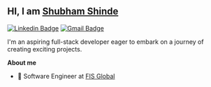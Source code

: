 ## HI, I am [Shubham Shinde](https://shinde.nl/)

 [![Linkedin Badge](https://img.shields.io/badge/-shcube08-blue?style=flat-square&logo=Linkedin&logoColor=white&link=https://www.linkedin.com/in/shubham-shinde-173772170/)]((https://www.linkedin.com/in/shubham-shinde-173772170/))
[![Gmail Badge](https://img.shields.io/badge/-shubhamiiitdwd@gmail.com-c14438?style=flat-square&logo=Gmail&logoColor=white&link=mailto:shubhamiiitdwd@gmail.com)](mailto:shubhamiiitdwd@gmail.com)

I'm an aspiring full-stack developer eager to embark on a journey of creating exciting projects.

**About me**

- 💼 Software Engineer at [FIS Global](https://www.fisglobal.com/en)

